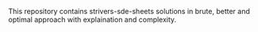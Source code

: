 This repository contains strivers-sde-sheets solutions in brute, better and optimal approach with explaination and complexity.
